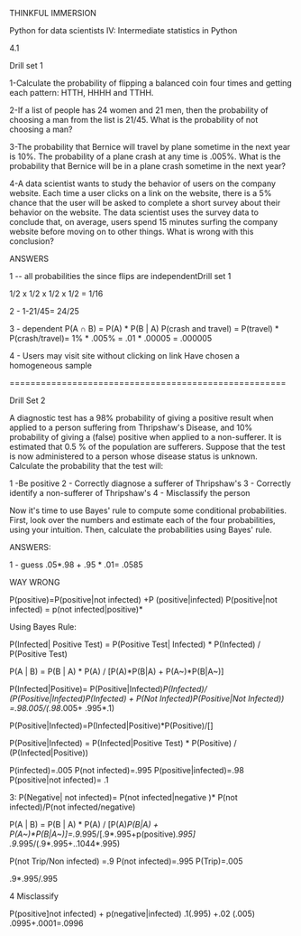 THINKFUL IMMERSION


Python for data scientists IV: Intermediate statistics in Python

4.1


Drill set 1

1-Calculate the probability of flipping a balanced coin four times and getting each pattern: HTTH, HHHH and TTHH.

2-If a list of people has 24 women and 21 men, then the probability of choosing a man from the list is 21/45. What is the probability of not choosing a man?

3-The probability that Bernice will travel by plane sometime in the next year is 10%. The probability of a plane crash at any time is .005%. What is the probability that Bernice will be in a plane crash sometime in the next year?

4-A data scientist wants to study the behavior of users on the company website. Each time a user clicks on a link on the website, there is a 5% chance that the user will be asked to complete a short survey about their behavior on the website. The data scientist uses the survey data to conclude that, on average, users spend 15 minutes surfing the company website before moving on to other things. What is wrong with this conclusion?

ANSWERS

1 -- all probabilities the since flips are independentDrill set 1

1/2 x 1/2 x 1/2 x 1/2 = 1/16

2 -  1-21/45= 24/25

3 - dependent  P(A ∩ B) = P(A) * P(B | A)
P(crash and travel) = P(travel) * P(crash/travel)= 1% * .005% = .01 * .00005 = .000005

4 - Users may visit site without clicking on link
Have chosen a homogeneous sample

=====================================================

Drill Set 2

A diagnostic test has a 98% probability of giving a positive result when applied to a person suffering from Thripshaw's Disease, and 10% probability of giving a (false) positive when applied to a non-sufferer. It is estimated that 0.5 % of the population are sufferers. Suppose that the test is now administered to a person whose disease status is unknown. Calculate the probability that the test will:

1 -Be positive
2 - Correctly diagnose a sufferer of Thripshaw's
3 - Correctly identify a non-sufferer of Thripshaw's
4 - Misclassify the person

Now it's time to use Bayes' rule to compute some conditional probabilities. 
First, look over the numbers and estimate each of the four probabilities, using your intuition. 
Then, calculate the probabilities using Bayes' rule.

ANSWERS:

1 - guess  .05*.98 + .95 * .01= .0585

WAY WRONG

P(positive)=P(positive|not infected) +P (positive|infected)
P(positive|not infected) = p(not infected|positive)*


Using Bayes Rule:

P(Infected| Positive Test) = P(Positive Test| Infected) * P(Infected) / P(Positive Test)

P(A | B) = P(B | A) * P(A) / [P(A)*P(B|A) + P(A~)*P(B|A~)]

P(Infected|Positive)= P(Positive|Infected)*P(Infected)/ (P(Positive|Infected)*P(Infected) + P(Not Infected)*P(Positive|Not Infected))
			=.98*.005/(.98**.005+ .995*.1)
			
			
	
P(Positive|Infected)=P(Infected|Positive)*P(Positive)/[]

P(Positive|Infected) = P(Infected|Positive Test) * P(Positive) / (P(Infected|Positive))
                    
                    
P(infected)=.005
P(not infected)=.995
P(positive|infected)=.98
P(positive|not infected)= .1

3:
P(Negative| not infected)= P(not infected|negative )* P(not infected)/P(not infected/negative)

P(A | B) = P(B | A) * P(A) / [P(A)*P(B|A) + P(A~)*P(B|A~)]=.9*.995/[.9*.995+p(positive)*.995]
														    .9*.995/(.9*.995+..1044*.995)

P(not Trip/Non infected) =.9
P(not infected)=.995
P(Trip)=.005


.9*.995/.995

4 Misclassify

P(positive]not infected) + p(negative|infected)
.1(.995) +.02 (.005)
.0995+.0001=.0996